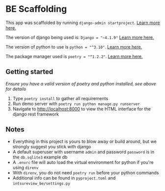 # BE Scaffolding

This app was scaffolded by running `django-admin startproject`. [Learn more here.](https://docs.djangoproject.com/en/4.2/ref/django-admin/#startproject)

The version of django being used is: `Django = "~4.1.9"` [Learn more here.](https://docs.djangoproject.com/en/4.2/)

The version of python to use is `python = "^3.10"`. [Learn more here.](https://www.python.org/doc/versions/)

The package manager used is `poetry = "^1.2.2"`. [Learn more here.](https://python-poetry.org/docs/#:~:text=Poetry%20is%20a%20tool%20for,build%20your%20project%20for%20distribution.)

## Getting started

_Ensure you have a valid version of poetry and python installed, see above for details_

1. Type `poetry install` to gather all requirements
1. Run demo server with `poetry run python manage.py runserver`
1. Navigate to [http://localhost:8000](http://localhost:8000) to view the HTML interface for the django rest framework

## Notes

- Everything in this project is yours to blow away or build around, but we strongly suggest you stick with django
- A default superuser with username `admin` and password `password` is in the `db.sqlite3` example db
- A `.envrc` file will auto load the virtual environment for python if you're using `direnv`
- With `direnv`, you do not need `poetry run` before your python commands
- Additional info can be found in `pyproject.toml` and `intsureview_be/settings.py`
